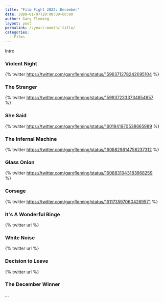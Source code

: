 ```yaml
---
title: "Film Fight 2022: December"
date: 3899-01-07T20:00:00+00:00
author: Gary Fleming
layout: post
permalink: /:year/:month/:title/
categories:
  - Films
---
```


Intro

### Violent Night

{% twitter https://twitter.com/garyfleming/status/1599371278242095104 %}

### The Stranger

{% twitter https://twitter.com/garyfleming/status/1599372333734854657 %}

### She Said

{% twitter https://twitter.com/garyfleming/status/1601941670538665989 %}

### The Infernal Machine

{% twitter https://twitter.com/garyfleming/status/1608829814756237312 %}

### Glass Onion

{% twitter https://twitter.com/garyfleming/status/1608831043183968259 %}

### Corsage

{% twitter https://twitter.com/garyfleming/status/1611735970604269571 %}

### It's A Wonderful Binge

{% twitter url %}

### White Noise

{% twitter url %}

### Decision to Leave

{% twitter url %}


### The December Winner

...
